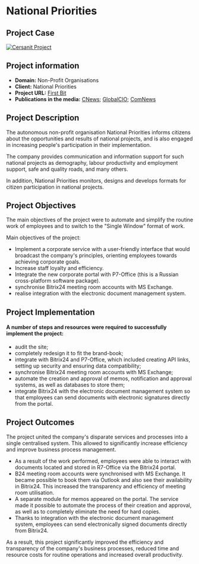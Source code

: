# National Priorities

## Project Case
[![Cersanit Project](https://img.youtube.com/vi/fa70jfIokf0/0.jpg)](https://www.youtube.com/watch?v=fa70jfIokf0)

## Project information
* **Domain:** Non-Profit Organisations
* **Client:** National Priorities
* **Project URL:** [First Bit](https://bit-24.ru/nashi-klienty/vnedrenie-crm-bitriks24-dlya-ano-natsionalnye-prioritety/)
* **Publications in the media:** [CNews](https://www.cnews.ru/news/line/2024-01-15_korporativnyj_portal_obedinil); [GlobalCIO](https://globalcio.ru/news/37770/); [ComNews](https://www.comnews.ru/content/231004/2024-01-15/2024-w03/1010/ano-nacionalnye-prioritety-obedinilo-rabochie-servisy-pomoschyu-korporativnogo-portala)

## Project Description

The autonomous non-profit organisation National Priorities informs citizens about the opportunities and results of national projects, and is also engaged in increasing people's participation in their implementation.

The company provides communication and information support for such national projects as demography, labour productivity and employment support, safe and quality roads, and many others.

In addition, National Priorities monitors, designs and develops formats for citizen participation in national projects.

## Project Objectives

The main objectives of the project were to automate and simplify the routine work of employees and to switch to the "Single Window" format of work.

Main objectives of the project:

* Implement a corporate service with a user-friendly interface that would broadcast the company's principles, orienting employees towards achieving corporate goals.
* Increase staff loyalty and efficiency.
* Integrate the new corporate portal with P7-Office (this is a Russian cross-platform software package).
* synchronise Bitrix24 meeting room accounts with MS Exchange.
* realise integration with the electronic document management system.

## Project Implementation

#### A number of steps and resources were required to successfully implement the project:

* audit the site;
* completely redesign it to fit the brand-book;
* integrate with Bitrix24 and P7-Office, which included creating API links, setting up security and ensuring data compatibility;
* synchronise Bitrix24 meeting room accounts with MS Exchange;
* automate the creation and approval of memos, notification and approval systems, as well as databases to store them;
* integrate Bitrix24 with the electronic document management system so that employees can send documents with electronic signatures directly from the portal.

## Project Outcomes

The project united the company's disparate services and processes into a single centralised system. This allowed to significantly increase efficiency and improve business process management.

* As a result of the work performed, employees were able to interact with documents located and stored in R7-Office via the Bitrix24 portal.
* B24 meeting room accounts were synchronised with MS Exchange. It became possible to book them via Outlook and also see their availability in Bitrix24. This increased the transparency and efficiency of meeting room utilisation.
* A separate module for memos appeared on the portal. The service made it possible to automate the process of their creation and approval, as well as to completely eliminate the need for hard copies.
* Thanks to integration with the electronic document management system, employees can send electronically signed documents directly from Bitrix24.

As a result, this project significantly improved the efficiency and transparency of the company's business processes, reduced time and resource costs for routine operations and increased overall productivity.